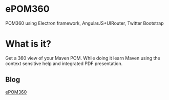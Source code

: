 # ePOM360

POM360 using Electron framework, AngularJS+UIRouter, Twitter Bootstrap

# What is it?

Get a 360 view of your Maven POM. While doing it learn Maven using the context sensitive help and integrated PDF presentation.

## Blog

[ePOM360](http://sandipchitale.blogspot.com/2016/04/electron-based-pom360.html)


